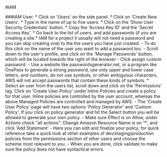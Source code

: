 #IAM

###IAM User:
	* Click on 'Users' on the side panel.
	* Click on 'Create New Users'.
	* Type in the name of up to five users.
	* Click on the 'Show User Security Credentials' button.
	* Copy the 'Access Key ID' and the 'Secret Access Key'.
	* Go back to the list of users, and add passwords (if you are creating a site.* IAM for a project it usually will not need a password and you can skip creating one) to the the users you have just created.
		- To do this click on the name of the user you want to add a password too.
		- Scroll down to the user's profile, and click on the 'Manage Passwords' button, which will be located towards the right of the browser
		- Click assign custom password. 
		- Use a website like passwordsgenerator.net, or a program like OnePass to generate a strong password, use only upper and lower case letters, and numbers, do not use symbols, or other ambiguous characters, AWS will not accept passwords that contain these kinds of symbols.
	* Select an user from the users list, scroll down and click on the 'Permissions' tag. Click on 'Create User Policy' under Inline Policies and create a policy for that user. Inline policies are controlled by the user account, whereas the above Managed Policies are controlled and managed by AWS. 
		- The 'Create User Policy' page will have two options 'Policy Generator' and 'Custom Policy', If you click on policy generator and hit the Select button you will be allowed to generate your own policy.
		- Make sure Effect is on Allow, under Actions check "all actions". Change Amazon Resource Name is on '*', and click 'Add Statement'
		- Here you can edit and finalize your policy, for quick reference take a quick look at other examples of dev/staging/production policies from the permissions section of other users and choose the scheme most relevant to you.
		- When you are done, click validate to make sure the policy does not have syntactical errors.